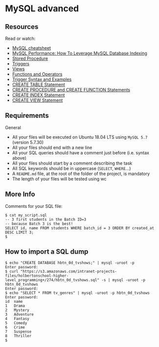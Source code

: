 # MySQL advanced

## Resources

Read or watch:

   * [MySQL cheatsheet](https://devhints.io/mysql)
   * [MySQL Performance: How To Leverage MySQL Database Indexing](https://www.liquidweb.com/kb/mysql-optimization-how-to-leverage-mysql-database-indexing/)
   * [Stored Procedure](https://www.w3resource.com/mysql/mysql-procedure.php)
   * [Triggers](https://www.w3resource.com/mysql/mysql-triggers.php)
   * [Views](https://www.w3resource.com/mysql/mysql-views.php)
   * [Functions and Operators](https://dev.mysql.com/doc/refman/5.7/en/functions.html)
   * [Trigger Syntax and Examples](https://dev.mysql.com/doc/refman/5.7/en/trigger-syntax.html)
   * [CREATE TABLE Statement](https://dev.mysql.com/doc/refman/5.7/en/create-table.html)
   * [CREATE PROCEDURE and CREATE FUNCTION Statements](https://dev.mysql.com/doc/refman/5.7/en/create-procedure.html)
   * [CREATE INDEX Statement](https://dev.mysql.com/doc/refman/5.7/en/create-index.html)
   * [CREATE VIEW Statement](https://dev.mysql.com/doc/refman/5.7/en/create-view.html)

## Requirements
General

   * All your files will be executed on Ubuntu 18.04 LTS using `MySQL 5.7` (version 5.7.30)
   * All your files should end with a new line
   * All your SQL queries should have a comment just before (i.e. syntax above)
   * All your files should start by a comment describing the task
   * All SQL keywords should be in uppercase (`SELECT`, `WHERE`…)
   * A `README.md` file, at the root of the folder of the project, is mandatory
   * The length of your files will be tested using wc

## More Info
Comments for your SQL file:

```
$ cat my_script.sql
-- 3 first students in the Batch ID=3
-- because Batch 3 is the best!
SELECT id, name FROM students WHERE batch_id = 3 ORDER BY created_at DESC LIMIT 3;
$
```

## How to import a SQL dump

```
$ echo "CREATE DATABASE hbtn_0d_tvshows;" | mysql -uroot -p
Enter password: 
$ curl "https://s3.amazonaws.com/intranet-projects-files/holbertonschool-higher-level_programming+/274/hbtn_0d_tvshows.sql" -s | mysql -uroot -p hbtn_0d_tvshows
Enter password: 
$ echo "SELECT * FROM tv_genres" | mysql -uroot -p hbtn_0d_tvshows
Enter password: 
id  name
1   Drama
2   Mystery
3   Adventure
4   Fantasy
5   Comedy
6   Crime
7   Suspense
8   Thriller
$
```